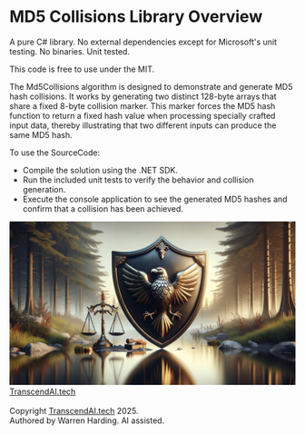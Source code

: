 
# MD5 Collisions Library Overview

A pure C# library. No external dependencies except for Microsoft's unit testing. No binaries. Unit tested.

This code is free to use under the MIT.

The Md5Collisions algorithm is designed to demonstrate and generate MD5 hash collisions. It works by generating two distinct 128-byte arrays that share a fixed 8-byte collision marker. This marker forces the MD5 hash function to return a fixed hash value when processing specially crafted input data, thereby illustrating that two different inputs can produce the same MD5 hash.

To use the SourceCode:
- Compile the solution using the .NET SDK.
- Run the included unit tests to verify the behavior and collision generation.
- Execute the console application to see the generated MD5 hashes and confirm that a collision has been achieved.

![AI Image](aiimage.jpg)
[TranscendAI.tech](https://TranscendAI.tech)<br>
<br>
Copyright [TranscendAI.tech](https://TranscendAI.tech) 2025.</br>
Authored by Warren Harding. AI assisted.</br>
